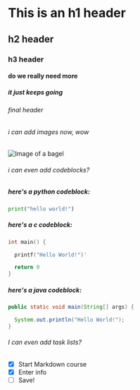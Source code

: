 # This is an h1 header
## h2 header
### h3 header
#### do we really need more
##### it just keeps going
###### final header

###### i can add images now, wow

![Image of a bagel](https://food.fnr.sndimg.com/content/dam/images/food/fullset/2022/02/16/0/FNM_030122-Homemade-Bagels_s4x3.jpg.rend.hgtvcom.1280.1280.suffix/1645023418907.jpeg)

###### i can even add codeblocks?

##### here's a python codeblock:
```py
print("hello world!")
```
##### here's a c codeblock:
```c
int main() {

  printf("Hello World!")'

  return 0
}
```
##### here's a java codeblock:
```java
public static void main(String[] args) {

  System.out.println("Hello World!");      
}
```
###### I can even add task lists?
- [x] Start Markdown course
- [x] Enter info
- [ ] Save!
